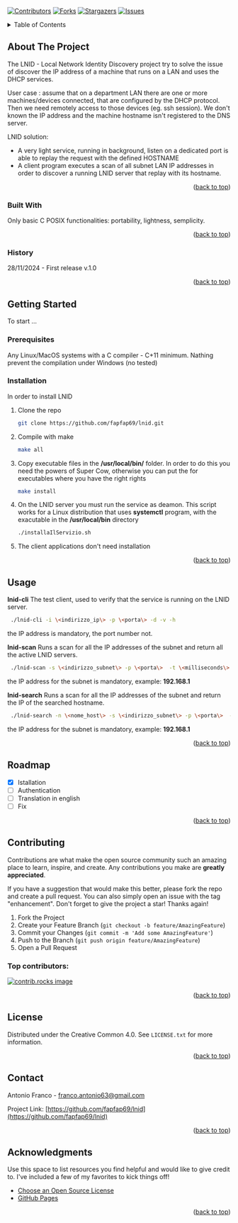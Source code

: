 <!-- PROJECT SHIELDS -->
<!--
*** I'm using markdown "reference style" links for readability.
*** Reference links are enclosed in brackets [ ] instead of parentheses ( ).
*** See the bottom of this document for the declaration of the reference variables
*** for contributors-url, forks-url, etc. This is an optional, concise syntax you may use.
*** https://www.markdownguide.org/basic-syntax/#reference-style-links
-->
[![Contributors][contributors-shield]][contributors-url]
[![Forks][forks-shield]][forks-url]
[![Stargazers][stars-shield]][stars-url]
[![Issues][issues-shield]][issues-url]

<!-- TABLE OF CONTENTS -->
<details>
  <summary>Table of Contents</summary>
  <ol>
    <li>
      <a href="#about-the-project">About The Project</a>
      <ul>
        <li><a href="#built-with">Built With</a></li>
      </ul>
    </li>
    <li>
      <a href="#getting-started">Getting Started</a>
      <ul>
        <li><a href="#prerequisites">Prerequisites</a></li>
        <li><a href="#installation">Installation</a></li>
      </ul>
    </li>
    <li><a href="#usage">Usage</a></li>
    <li><a href="#roadmap">Roadmap</a></li>
    <li><a href="#contributing">Contributing</a></li>
    <li><a href="#license">License</a></li>
    <li><a href="#contact">Contact</a></li>
    <li><a href="#acknowledgments">Acknowledgments</a></li>
  </ol>
</details>



<!-- ABOUT THE PROJECT -->
## About The Project

The LNID - Local Network Identity Discovery project try to solve the issue of discover the IP address of a machine that runs on a LAN and uses the DHCP services.

User case : assume that on a department LAN there are one or more machines/devices connected, that are configured by the DHCP protocol. Then we need remotely access to those devices (eg. ssh session). We don't known the IP address and the machine hostname isn't registered to the DNS server.

LNID solution:
* A very light service, running in background, listen on a dedicated port is able to replay the request with the defined HOSTNAME
* A client program executes a scan of all subnet LAN IP addresses in order to discover a running LNID server that replay with its hostname.

<p align="right">(<a href="#readme-top">back to top</a>)</p>

### Built With

Only basic C POSIX functionalities: portability, lightness, semplicity.

<p align="right">(<a href="#readme-top">back to top</a>)</p>

### History

28/11/2024 - First release v.1.0

<p align="right">(<a href="#readme-top">back to top</a>)</p>

<!-- GETTING STARTED -->
## Getting Started

To start ...

### Prerequisites

Any Linux/MacOS systems with a C compiler - C+11 minimum. Nathing prevent the compilation under Windows (no tested) 

### Installation

In order to install LNID

1. Clone the repo 
   ```sh
   git clone https://github.com/fapfap69/lnid.git
   ```
2. Compile with make
   ```sh
   make all
   ```
3. Copy executable files in the **/usr/local/bin/** folder. In order to do this you need the powers of Super Cow, otherwise you can put the for executables where you have the right rights
   ```sh
   make install
   ```
4. On the LNID server you must run the service as deamon. This script works for a Linux distribution that uses **systemctl** program, with the exacutable in the **/usr/local/bin** directory
   ```sh
   ./installaIlServizio.sh
   ```
5. The client applications don't need installation

<p align="right">(<a href="#readme-top">back to top</a>)</p>


<!-- USAGE EXAMPLES -->
## Usage

**lnid-cli** The test client, used to  verify that the service is running on the LNID server.
   ```sh
    ./lnid-cli -i \<indirizzo_ip\> -p \<porta\> -d -v -h
   ```
the IP address is mandatory, the port number not.

**lnid-scan** Runs a scan for all the IP addresses of the subnet and return all the active LNID servers.
   ```sh
    ./lnid-scan -s \<indirizzo_subnet\> -p \<porta\>  -t \<milliseconds\> -o \<milliseconds\> -d -v -h
   ```
the IP address for the subnet is mandatory, example: **192.168.1**

**lnid-search** Runs a scan for all the IP addresses of the subnet and return the IP of the searched hostname.
   ```sh
    ./lnid-search -n \<nome_host\> -s \<indirizzo_subnet\> -p \<porta\>  -t \<milliseconds\> -o \<milliseconds\> -v -h
   ```
the IP address for the subnet is mandatory, example: **192.168.1**


<p align="right">(<a href="#readme-top">back to top</a>)</p>


<!-- ROADMAP -->
## Roadmap

- [x] Istallation
- [ ] Authentication
- [ ] Translation in english
- [ ] Fix

<p align="right">(<a href="#readme-top">back to top</a>)</p>


<!-- CONTRIBUTING -->
## Contributing

Contributions are what make the open source community such an amazing place to learn, inspire, and create. Any contributions you make are **greatly appreciated**.

If you have a suggestion that would make this better, please fork the repo and create a pull request. You can also simply open an issue with the tag "enhancement".
Don't forget to give the project a star! Thanks again!

1. Fork the Project
2. Create your Feature Branch (`git checkout -b feature/AmazingFeature`)
3. Commit your Changes (`git commit -m 'Add some AmazingFeature'`)
4. Push to the Branch (`git push origin feature/AmazingFeature`)
5. Open a Pull Request

### Top contributors:

<a href="https://github.com/fapfap69/lnid/graphs/contributors">
  <img src="https://contrib.rocks/image?repo=othneildrew/Best-README-Template" alt="contrib.rocks image" />
</a>

<p align="right">(<a href="#readme-top">back to top</a>)</p>


<!-- LICENSE -->
## License

Distributed under the Creative Common 4.0. See `LICENSE.txt` for more information.

<p align="right">(<a href="#readme-top">back to top</a>)</p>


<!-- CONTACT -->
## Contact

Antonio Franco - franco.antonio63@gmail.com

Project Link: [https://github.com/fapfap69/lnid](https://github.com/fapfap69/lnid)

<p align="right">(<a href="#readme-top">back to top</a>)</p>


<!-- ACKNOWLEDGMENTS -->
## Acknowledgments

Use this space to list resources you find helpful and would like to give credit to. I've included a few of my favorites to kick things off!

* [Choose an Open Source License](https://choosealicense.com)
* [GitHub Pages](https://pages.github.com)

<p align="right">(<a href="#readme-top">back to top</a>)</p>



<!-- MARKDOWN LINKS & IMAGES -->
<!-- https://www.markdownguide.org/basic-syntax/#reference-style-links -->
[contributors-shield]: https://img.shields.io/github/contributors/fapfap69/lnid.svg?style=for-the-badge
[contributors-url]: https://github.com/fapfap69/lnid/graphs/contributors
[forks-shield]: https://img.shields.io/github/forks/fapfap69/lnid.svg?style=for-the-badge
[forks-url]: https://github.com/fapfap69/lnid/network/members
[stars-shield]: https://img.shields.io/github/stars/fapfap69/lnid.svg?style=for-the-badge
[stars-url]: https://github.com/fapfap69/lnid/stargazers
[issues-shield]: https://img.shields.io/github/issues/fapfap69/lnid.svg?style=for-the-badge
[issues-url]: https://github.com/fapfap69/lnid/issues
[license-shield]: https://img.shields.io/github/license/fapfap69/lnid.svg?style=for-the-badge
[license-url]: https://github.com/fapfap69/lnid/blob/master/LICENSE.txt
 
